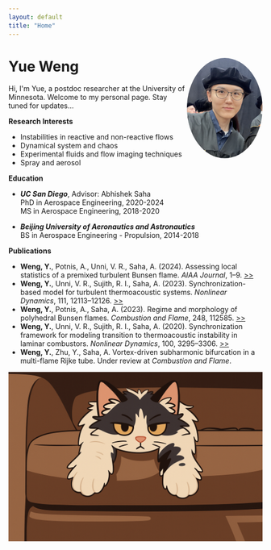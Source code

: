 ```yaml
---
layout: default
title: "Home"
---
```

<link rel="stylesheet" href="/assets/css/custom.css">

# Yue Weng <img src="/resources/yue.jpg" alt="Yue" align="right" width="150" style="border-radius:60%;">
Hi, I'm Yue, a postdoc researcher at the University of Minnesota. Welcome to my personal page. Stay tuned for updates... 

**Research Interests**
- Instabilities in reactive and non-reactive flows 
- Dynamical system and chaos 
- Experimental fluids and flow imaging techniques 
- Spray and aerosol


**Education** 
- **_UC San Diego_**, Advisor: Abhishek Saha \
      PhD in Aerospace Engineering, 2020-2024 \
      MS in Aerospace Engineering, 2018-2020
  
- **_Beijing University of Aeronautics and Astronautics_** \
        BS in Aerospace Engineering - Propulsion, 2014-2018
    

**Publications** 
- **Weng, Y.**, Potnis, A., Unni, V. R., Saha, A. (2024). Assessing local statistics of a premixed turbulent Bunsen flame. _AIAA Journal_, 1–9. [>>](https://doi.org/10.2514/1.j063916)
- **Weng, Y.**, Unni, V. R., Sujith, R. I., Saha, A. (2023). Synchronization-based model for turbulent thermoacoustic systems. _Nonlinear Dynamics_, 111, 12113–12126. [>>](https://doi.org/10.1007/s11071-023-08368-z)
- **Weng, Y.**, Potnis, A., Saha, A. (2023). Regime and morphology of polyhedral Bunsen flames. _Combustion and Flame_, 248, 112585. [>>](https://doi.org/10.1016/j.combustflame.2022.112585)
- **Weng, Y.**, Unni, V. R., Sujith, R. I., Saha, A. (2020). Synchronization framework for modeling transition to thermoacoustic instability in laminar combustors. _Nonlinear Dynamics_, 100, 3295–3306. [>>](https://doi.org/10.1007/s11071-020-05706-3)
- **Weng, Y.**, Zhu, Y., Saha, A. Vortex-driven subharmonic bifurcation in a multi-flame Rijke tube. Under review at _Combustion and Flame_.

<div class="centered-img">
  <img src="resources/perry.png" width="600">
</div>




